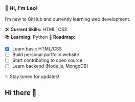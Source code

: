 
### 👋 Hi, I’m Leo!
I’m new to GitHub and currently learning web development.

🛠️ **Current Skills:** HTML, CSS  
📚 **Learning:** Python
🎯 **Roadmap:**
- [x] Learn basic HTML/CSS
- [ ] Build personal portfolio website
- [ ] Start contributing to open source
- [ ] Learn backend (Node.js, MongoDB)

✨ Stay tuned for updates!




## Hi there 👋

<!--
**LLGH-Tech0420/LLGH-Tech0420** is a ✨ _special_ ✨ repository because its `README.md` (this file) appears on your GitHub profile.

Here are some ideas to get you started:

- 🔭 I’m currently working on ...
- 🌱 I’m currently learning ...
- 👯 I’m looking to collaborate on ...
- 🤔 I’m looking for help with ...
- 💬 Ask me about ...
- 📫 How to reach me: ...
- 😄 Pronouns: ...
- ⚡ Fun fact: ...
-->
